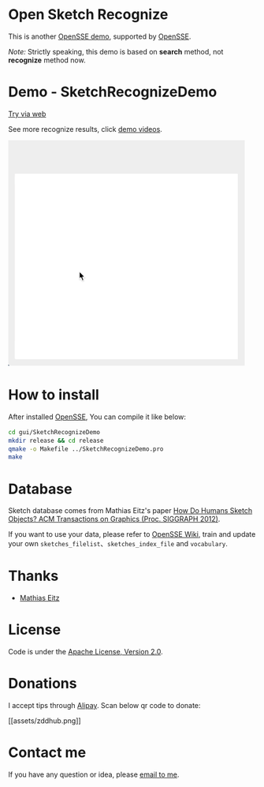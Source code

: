 Open Sketch Recognize
=====================

This is another [OpenSSE demo](http://sr.opensse.com), supported by [OpenSSE](https://github.com/zddhub/opensse).

*Note:* Strictly speaking, this demo is based on **search** method, not **recognize** method now.


Demo - SketchRecognizeDemo
==========================

[Try via web](http://online.opensse.com)

See more recognize results, click [demo videos](http://sr.opensse.com).

![Sketch recognize demo](assets/opensr.gif "Sketch recognize demo")


How to install
==============

After installed [OpenSSE](https://github.com/zddhub/opensse), You can compile it like below:

```sh
cd gui/SketchRecognizeDemo
mkdir release && cd release
qmake -o Makefile ../SketchRecognizeDemo.pro
make
```


Database
========

Sketch database comes from Mathias Eitz's paper [How Do Humans Sketch Objects? ACM Transactions on Graphics (Proc. SIGGRAPH 2012)](http://cybertron.cg.tu-berlin.de/eitz/projects/classifysketch/).

If you want to use your data, please refer to [OpenSSE Wiki](https://github.com/zddhub/opensse/wiki/How-to-train-data), train and update your own `sketches_filelist`、`sketches_index_file` and `vocabulary`.


Thanks
======
- [Mathias Eitz](http://cybertron.cg.tu-berlin.de/eitz/)


License
=======

Code is under the [Apache License, Version 2.0](http://www.apache.org/licenses/LICENSE-2.0).


Donations
=========

I accept tips through [Alipay](assets/zddhub.png). Scan below qr code to donate:

[[assets/zddhub.png]]


Contact me
==========

If you have any question or idea, please [email to me](mailto:zddhub@gmail.com).
